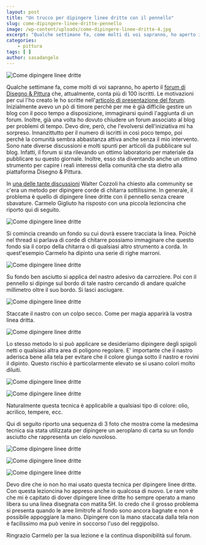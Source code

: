 ```yaml
---
layout: post
title: "Un trucco per dipingere linee dritte con il pennello"
slug: come-dipingere-linee-dritte-pennello
image: /wp-content/uploads/come-dipingere-linee-dritte-4.jpg
excerpt: "Qualche settimane fa, come molti di voi sapranno, ho aperto il forum di Disegno &amp; Pittura che, attualmente, conta più di 100 iscritti. Le motivazioni"
categories:
    - pittura
tags: [ ]
author: sasadangelo
---
```


![Come dipingere linee dritte](https://www.disegnoepittura.it/wp-content/uploads/come-dipingere-linee-dritte-4.jpg "Come dipingere linee dritte")

Qualche settimane fa, come molti di voi sapranno, ho aperto il [forum di Disegno & Pittura](http://forum.disegnoepittura.it) che, attualmente, conta più di 100 iscritti. Le motivazioni per cui l'ho creato le ho scritte nell'[articolo di presentazione del forum](https://www.disegnoepittura.it/forum-disegno-pittura-community-disegnare-dipingere/). Inizialmente avevo un pò di timore perchè per me è già difficile gestire un blog con il poco tempo a disposizione, immaginarsi quindi l'aggiunta di un forum. Inoltre, già una volta ho dovuto chiudere un forum associato al blog per problemi di tempo. Devo dire, però, che l'evolversi dell'iniziativa mi ha sorpreso. Innanzittutto per il numero di iscritti in così poco tempo, poi perchè la comunità sembra abbastanza attiva anche senza il mio intervento. Sono nate diverse discussioni e molti spunti per articoli da pubblicare sul blog. Infatti, il forum si sta rilevando un ottimo laboratorio per materiale da pubblicare su questo giornale. Inoltre, esso sta diventando anche un ottimo strumento per capire i reali interessi della comunità che sta dietro alla piattaforma Disegno & Pittura.

In [una delle tante discussioni](http://forum.disegnoepittura.it/viewtopic.php?f=5&t=47) Walter Cozzoli ha chiesto alla community se c'era un metodo per dipingere corde di chitarra sottilissime. In generale, il problema è quello di dipingere linee dritte con il pennello senza creare sbavature. Carmelo Gigliuto ha risposto con una piccola lezioncina che riporto qui di seguito.

![Come dipingere linee dritte](https://www.disegnoepittura.it/wp-content/uploads/come-dipingere-linee-dritte-1.jpg "Come dipingere linee dritte")

Si comincia creando un fondo su cui dovrà essere tracciata la linea. Poichè nel thread si parlava di corde di chitarre possiamo immaginare che questo fondo sia il corpo della chitarra o di qualsiasi altro strumento a corda. In quest'esempio Carmelo ha dipinto una serie di righe marroni.

![Come dipingere linee dritte](https://www.disegnoepittura.it/wp-content/uploads/come-dipingere-linee-dritte-2.jpg "Come dipingere linee dritte")

Su fondo ben asciutto si applica del nastro adesivo da carroziere. Poi con il pennello si dipinge sul bordo di tale nastro cercando di andare qualche millimetro oltre il suo bordo. Si lasci asciugare.

![Come dipingere linee dritte](https://www.disegnoepittura.it/wp-content/uploads/come-dipingere-linee-dritte-3.jpg "Come dipingere linee dritte")

Staccate il nastro con un colpo secco. Come per magia apparirà la vostra linea dritta.

![Come dipingere linee dritte](https://www.disegnoepittura.it/wp-content/uploads/come-dipingere-linee-dritte-4.jpg "Come dipingere linee dritte")

Lo stesso metodo lo si può applicare se desideriamo dipingere degli spigoli netti o qualsiasi altra area di poligono regolare. E' importante che il nastro aderisca bene alla tela per evitare che il colore giunga sotto il nastro e rovini il dipinto. Questo rischio è particolarmente elevato se si usano colori molto diluiti.

![Come dipingere linee dritte](https://www.disegnoepittura.it/wp-content/uploads/come-dipingere-linee-dritte-5.jpg "Come dipingere linee dritte")

![Come dipingere linee dritte](https://www.disegnoepittura.it/wp-content/uploads/come-dipingere-linee-dritte-6.jpg "Come dipingere linee dritte")

Naturalmente questa tecnica è applicabile a qualsiasi tipo di colore: olio, acrilico, tempere, ecc.

Qui di seguito riporto una sequenza di 3 foto che mostra come la medesima tecnica sia stata utilizzata per dipingere un aeroplano di carta su un fondo asciutto che rappresenta un cielo nuvoloso.

![Come dipingere linee dritte](https://www.disegnoepittura.it/wp-content/uploads/come-dipingere-linee-dritte-7.jpg "Come dipingere linee dritte")

![Come dipingere linee dritte](https://www.disegnoepittura.it/wp-content/uploads/come-dipingere-linee-dritte-8.jpg "Come dipingere linee dritte")

![Come dipingere linee dritte](https://www.disegnoepittura.it/wp-content/uploads/come-dipingere-linee-dritte-9.jpg "Come dipingere linee dritte")

Devo dire che io non ho mai usato questa tecnica per dipingere linee dritte. Con questa lezioncina ho appreso anche io qualcosa di nuovo. Le rare volte che mi è capitato di dover dipingere linee dritte ho sempre operato a mano libera su una linea disegnata con matita 5H. Io credo che il grosso problema si presenta quando le aree limitrofe al fondo sono ancora bagnate e non è possibile appoggiare la mano. Dipingere con la mano staccata dalla tela non è facilissimo ma può venire in soccorso l'uso del reggipolso.

Ringrazio Carmelo per la sua lezione e la continua disponibilità sul forum.

